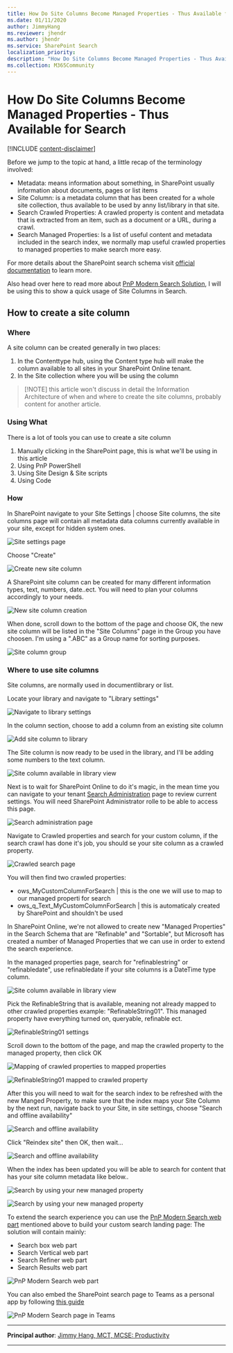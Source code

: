 ```yaml
---
title: How Do Site Columns Become Managed Properties - Thus Available for Search?
ms.date: 01/11/2020
author: JimmyHang
ms.reviewer: jhendr
ms.author: jhendr
ms.service: SharePoint Search
localization_priority: 
description: "How Do Site Columns Become Managed Properties - Thus Available for Search?"
ms.collection: M365Community
---
```


# How Do Site Columns Become Managed Properties - Thus Available for Search

[!INCLUDE [content-disclaimer](includes/content-disclaimer.md)]

Before we jump to the topic at hand, a little recap of the terminology involved:

* Metadata: means information about something, in SharePoint usually information about documents, pages or list items
* Site Column: is a metadata column that has been created for a whole site collection, thus available to be used by anny list/library in that site.
* Search Crawled Properties: A crawled property is content and metadata that is extracted from an item, such as a document or a URL, during a crawl.
* Search Managed Properties: Is a list of useful content and metadata included in the search index, we normally map useful crawled properties to managed properties to make search more easy.

For more details about the SharePoint search schema visit [official documentation](https://docs.microsoft.com/sharepoint/manage-search-schema) to learn more.

Also head over here to read more about [PnP Modern Search Solution](https://microsoft-search.github.io/pnp-modern-search/), I will be using this to show a quick usage of Site Columns in Search.

## How to create a site column

### Where

A site column can be created generally in two places:

1. In the Contenttype hub, using the Content type hub will make the column available to all sites in your SharePoint Online tenant.
2. In the Site collection where you will be using the column

> [!NOTE] this article won't discuss in detail the Information Architecture of when and where to create the site columns, probably content for another article.

### Using What

There is a lot of tools you can use to create a site column

1. Manually clicking in the SharePoint page, this is what we'll be using in this article
2. Using PnP PowerShell
3. Using Site Design & Site scripts
4. Using Code

### How

In SharePoint navigate to your Site Settings | choose Site columns, the site columns page will contain all metadata data columns currently available in your site, except for hidden system ones.

![Site settings page](media/how-do-site-columns-become-managed-properties-thus-available-for-search/sposearch01.png)

Choose "Create"

![Create new site column](media/how-do-site-columns-become-managed-properties-thus-available-for-search/sposearch02.png)

A SharePoint site column can be created for many different information types, text, numbers, date..ect.
You will need to plan your columns accordingly to your needs.

![New site column creation](media/how-do-site-columns-become-managed-properties-thus-available-for-search/sposearch03.png)

When done, scroll down to the bottom of the page and choose OK, the new site column will be listed in the "Site Columns" page in the Group you have choosen. I'm using a ".ABC" as a Group name for sorting purposes.

![Site column group](media/how-do-site-columns-become-managed-properties-thus-available-for-search/sposearch04.png)

### Where to use site columns

Site columns, are normally used in documentlibrary or list.

Locate your library and navigate to "Library settings"

![Navigate to library settings](media/how-do-site-columns-become-managed-properties-thus-available-for-search/sposearch05.png)

In the column section, choose to add a column from an existing site column

![Add site column to library](media/how-do-site-columns-become-managed-properties-thus-available-for-search/sposearch06.png)

The Site column is now ready to be used in the library, and I'll be adding some numbers to the text column.

![Site column available in library view](media/how-do-site-columns-become-managed-properties-thus-available-for-search/sposearch07.png)

Next is to wait for SharePoint Online to do it's magic, in the mean time you can navigate to your tenant [Search Administration](https://tenant-admin.sharepoint.com/_layouts/15/searchadmin/TA_SearchAdministration.aspx) page to review current settings.
You will need SharePoint Administrator rolle to be able to access this page.

![Search administration page](media/how-do-site-columns-become-managed-properties-thus-available-for-search/sposearch08.png)

Navigate to Crawled properties and search for your custom column, if the search crawl has done it's job, you should se your site column  as a crawled property.

![Crawled search page](media/how-do-site-columns-become-managed-properties-thus-available-for-search/sposearch09.png)

You will then find two crawled properties:

* ows_MyCustomColumnForSearch | this is the one we will use to map to our managed properti for search
* ows_q_Text_MyCustomColumnForSearch | this is automaticaly created by SharePoint and shouldn't be used

In SharePoint Online, we're not allowed to create new "Managed Properties" in the Search Schema that are "Refinable" and "Sortable", but Microsoft has created a number of Managed Properties that we can use in order to extend the search experience.

In the managed properties page, search for "refinablestring" or "refinabledate", use refinabledate if your site columns is a DateTime type column.

![Site column available in library view](media/how-do-site-columns-become-managed-properties-thus-available-for-search/sposearch10.png)

Pick the RefinableString that is available, meaning not already mapped to other crawled properties example: "RefinableString01".
This managed property have everything turned on, queryable, refinable ect.

![RefinableString01 settings](media/how-do-site-columns-become-managed-properties-thus-available-for-search/sposearch11.png)

Scroll down to the bottom of the page, and map the crawled property to the managed property, then click OK

![Mapping of crawled properties to mapped properties](media/how-do-site-columns-become-managed-properties-thus-available-for-search/sposearch12.png)

![RefinableString01 mapped to crawled property](media/how-do-site-columns-become-managed-properties-thus-available-for-search/sposearch13.png)

After this you will need to wait for the search index to be refreshed with the new Manged Property, to make sure that the index maps your Site Column by the next run, navigate back to your Site, in site settings, choose "Search and offline availability"

![Search and offline availability](media/how-do-site-columns-become-managed-properties-thus-available-for-search/sposearch14.png)

Click "Reindex site" then OK, then wait…

![Search and offline availability](media/how-do-site-columns-become-managed-properties-thus-available-for-search/sposearch15.png)

When the index has been updated you will be able to search for content that has your site column metadata like below..

![Search by using your new managed property](media/how-do-site-columns-become-managed-properties-thus-available-for-search/sposearch16.png)

![Search by using your new managed property](media/how-do-site-columns-become-managed-properties-thus-available-for-search/sposearch17.png)

To extend the search experience you can use the [PnP Modern Search web part](https://microsoft-search.github.io/pnp-modern-search/) mentioned above to build your custom search landing page:
The solution will contain mainly:

* Search box web part
* Search Vertical web part
* Search Refiner web part
* Search Results web part

![PnP Modern Search web part](media/how-do-site-columns-become-managed-properties-thus-available-for-search/sposearch18.png)

You can also embed the SharePoint search page to Teams as a personal app by following [this guide](https://docs.microsoft.com/sharepoint/dev/features/embed-pages-to-teams)  

![PnP Modern Search page in Teams](media/how-do-site-columns-become-managed-properties-thus-available-for-search/sposearch19.png)

---

**Principal author**: [Jimmy Hang, MCT, MCSE: Productivity](https://www.linkedin.com/in/jimmyhang/)

---
